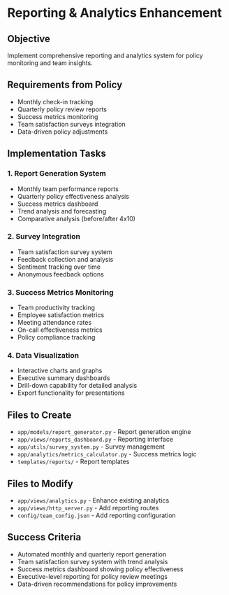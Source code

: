# Reporting & Analytics Enhancement

## Objective
Implement comprehensive reporting and analytics system for policy monitoring and team insights.

## Requirements from Policy
- Monthly check-in tracking
- Quarterly policy review reports
- Success metrics monitoring
- Team satisfaction surveys integration
- Data-driven policy adjustments

## Implementation Tasks

### 1. Report Generation System
- Monthly team performance reports
- Quarterly policy effectiveness analysis
- Success metrics dashboard
- Trend analysis and forecasting
- Comparative analysis (before/after 4x10)

### 2. Survey Integration
- Team satisfaction survey system
- Feedback collection and analysis
- Sentiment tracking over time
- Anonymous feedback options

### 3. Success Metrics Monitoring
- Team productivity tracking
- Employee satisfaction metrics
- Meeting attendance rates
- On-call effectiveness metrics
- Policy compliance tracking

### 4. Data Visualization
- Interactive charts and graphs
- Executive summary dashboards
- Drill-down capability for detailed analysis
- Export functionality for presentations

## Files to Create
- `app/models/report_generator.py` - Report generation engine
- `app/views/reports_dashboard.py` - Reporting interface
- `app/utils/survey_system.py` - Survey management
- `app/analytics/metrics_calculator.py` - Success metrics logic
- `templates/reports/` - Report templates

## Files to Modify
- `app/views/analytics.py` - Enhance existing analytics
- `app/views/http_server.py` - Add reporting routes
- `config/team_config.json` - Add reporting configuration

## Success Criteria
- Automated monthly and quarterly report generation
- Team satisfaction survey system with trend analysis
- Success metrics dashboard showing policy effectiveness
- Executive-level reporting for policy review meetings
- Data-driven recommendations for policy improvements
